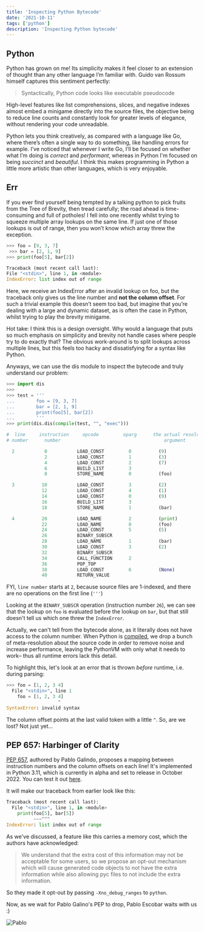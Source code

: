 ```yaml
---
title: 'Inspecting Python Bytecode'
date: '2021-10-11'
tags: ['python']
description: 'Inspecting Python bytecode'
---
```


## Python

Python has grown on me! Its simplicity makes it feel closer to an extension of thought than any other language I’m familiar with. Guido van Rossum himself captures this sentiment perfectly:

> Syntactically, Python code looks like executable pseudocode

High-level features like list comprehensions, slices, and negative indexes almost embed a minigame directly into the source files, the objective being to reduce line counts and constantly look for greater levels of elegance, without rendering your code unreadable.

Python lets you think creatively, as compared with a language like Go, where there’s often a single way to do something, like handling errors for example. I’ve noticed that whenever I write Go, I’ll be focused on whether what I’m doing is _correct_ and _performant_, whereas in Python I'm focused on being _succinct_ and _beautiful_. I think this makes programming in Python a little more artistic than other languages, which is very enjoyable.

## Err

If you ever find yourself being tempted by a talking python to pick fruits from the Tree of Brevity, then tread carefully; the road ahead is time-consuming and full of potholes! I fell into one recently whilst trying to squeeze multiple array lookups on the same line. If just one of those lookups is out of range, then you won’t know which array threw the exception.

```py
>>> foo = [9, 3, 7]
 >>> bar = [2, 1, 9]
>>> print(foo[5], bar[2])

Traceback (most recent call last):
File "<stdin>", line 1, in <module>
IndexError: list index out of range
```

Here, we receive an IndexError after an invalid lookup on foo, but the traceback only gives us the line number and **not the column offset**. For such a trivial example this doesn’t seem too bad, but imagine that you’re dealing with a large and dynamic dataset, as is often the case in Python, whilst trying to play the brevity minigame.

Hot take: I think this is a design oversight. Why would a language that puts so much emphasis on simplicity and brevity not handle cases where people try to do exactly that? The obvious work-around is to split lookups across multiple lines, but this feels too hacky and dissatisfying for a syntax like Python.

Anyways, we can use the dis module to inspect the bytecode and truly understand our problem:

```py
>>> import dis
>>> 
>>> test = '''
...        foo = [9, 3, 7]
...        bar = [2, 1, 9]
...        print(foo[5], bar[2])
...        '''
>>> print(dis.dis(compile(test, "", "exec")))

#  line     instruction     opcode         oparg      the actual resolved 
# number      number                                      argument

  2           0           LOAD_CONST         0          (9)
              2           LOAD_CONST         1          (3)
              4           LOAD_CONST         2          (7)
              6           BUILD_LIST         3          
              8           STORE_NAME         0          (foo)

  3          10           LOAD_CONST         3          (2)
             12           LOAD_CONST         4          (1)
             14           LOAD_CONST         0          (9)
             16           BUILD_LIST         3          
             18           STORE_NAME         1          (bar)

  4          20           LOAD_NAME          2          (print)
             22           LOAD_NAME          0          (foo)
             24           LOAD_CONST         5          (5)
             26           BINARY_SUBSCR   
             28           LOAD_NAME          1          (bar)
             30           LOAD_CONST         3          (2)
             32           BINARY_SUBSCR   
             34           CALL_FUNCTION      2          
             36           POP_TOP         
             38           LOAD_CONST         6          (None)
             40           RETURN_VALUE
```
FYI, `line number` starts at `2`, because source files are 1-indexed, and there are no operations on the first line (`'''`)

Looking at the `BINARY_SUBSCR` operation (instruction number `26`), we can see that the lookup on `foo` is evaluated before the lookup on `bar`, but that still doesn't tell us which one threw the `IndexError`.

Actually, we can't tell from the bytecode alone, as it literally does not have access to the column number. When Python is [compiled](https://nedbatchelder.com/blog/201803/is_python_interpreted_or_compiled_yes.html), we drop a bunch of meta-resolution about the source code in order to remove noise and increase performance, leaving the PythonVM with only what it needs to work– thus all runtime errors lack this detail. 

To highlight this, let's look at an error that is thrown _before_ runtime, i.e. during parsing:

```py
>>> foo = [1, 2, 3 4]
  File "<stdin>", line 1
    foo = [1, 2, 3 4]
                   ^
SyntaxError: invalid syntax
```

The column offset points at the last valid token with a little `^`. So, are we lost? Not just yet...


## PEP 657: Harbinger of Clarity

[PEP 657](https://www.python.org/dev/peps/pep-0657/), authored by Pablo Galindo, proposes a mapping between instruction numbers and the column offsets on each line! It's implemented in Python 3.11, which is currently in alpha and set to release in October 2022. You can test it out [here](https://github.com/python/cpython).

It will make our traceback from earlier look like this:

```py
Traceback (most recent call last):
  File "<stdin>", line 1, in <module>
    print(foo[5], bar[5])
          ~~~^^^
IndexError: list index out of range
```

As we've discussed, a feature like this carries a memory cost, which the authors have acknowledged:

> We understand that the extra cost of this information may not be acceptable for some users, so we propose an opt-out mechanism which will cause generated code objects to not have the extra information while also allowing pyc files to not include the extra information.

So they made it opt-out by passing `-Xno_debug_ranges` to `python`.

Now, as we wait for Pablo Galino's PEP to drop, Pablo Escobar waits with us :)

![Pablo](pablowait.gif)
